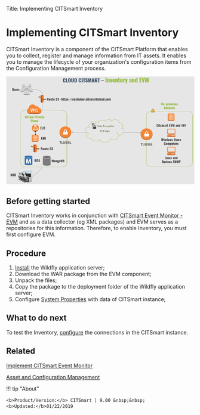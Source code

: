 Title: Implementing CITSmart Inventory

# Implementing CITSmart Inventory

CITSmart Inventory is a component of the CITSmart Platform that enables you to collect, register and manage information from IT assets. It enables you to manage the lifecycle of your organization's configuration items from the Configuration Management process.  

![Architecture INV and EVM](images/cloud-arch-inv-evm.png)

## Before getting started

CITSmart Inventory works in conjunction with [CITSmart Event Monitor - EVM][1] and as a data collector (eg XML packages) and EVM serves as a repositories for this information. Therefore, to enable Inventory, you must first configure EVM.  


## Procedure

1. [Install][2] the Wildfly application server;
2. Download the WAR package from the EVM component;  
3. Unpack the files;  
4. Copy the package to the deployment folder of the Wildfly application server;  
5. Configure [System Properties][3] with data of CITSmart instance;

## What to do next

To test the Inventory, [configure][4] the connections in the CITSmart instance.

## Related

[Implement CITSmart Event Monitor][5]

[Asset and Configuration Management][6]


!!! tip "About"

    <b>Product/Version:</b> CITSmart | 9.00 &nbsp;&nbsp;
    <b>Updated:</b>01/22/2019


[1]:/en-us/citsmart-platform-9/additional-features/add-ons/event-monitor.html
[2]:/en-us/citsmart-platform-9/get-started/installation-and-upgrade/perform-installation.html
[3]:/en-us/citsmart-platform-9/get-started/installation-and-upgrade/perform-installation.html#configure-system-properties
[4]:/en-us/citsmart-platform-9/processes/event/configuration/set-inventory-connection.html
[5]:/en-us/citsmart-platform-9/additional-features/add-ons/event-monitor.html
[6]:/en-us/citsmart-platform-9/processes/configuration/overview.html
